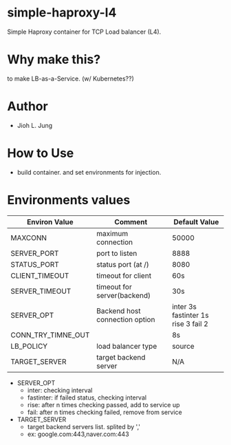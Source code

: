 # simple-haproxy-l4
Simple Haproxy container for TCP Load balancer (L4).

# Why make this?
to make LB-as-a-Service. (w/ Kubernetes??)

# Author
- Jioh L. Jung

# How to Use
- build container. and set environments for injection.

# Environments values

| Environ Value | Comment | Default Value |
| --- | --- | --- |
| MAXCONN | maximum connection | 50000 |
| SERVER_PORT | port to listen | 8888 |
| STATUS_PORT | status port (at /) | 8080 |
| CLIENT_TIMEOUT | timeout for client | 60s |
| SERVER_TIMEOUT | timeout for server(backend) | 30s |
| SERVER_OPT | Backend host connection option | inter 3s fastinter 1s rise 3 fail 2 |
| CONN_TRY_TIMNE_OUT | | 8s |
| LB_POLICY | load balancer type | source |
| TARGET_SERVER | target backend server | N/A |

- SERVER_OPT
  - inter: checking interval
  - fastinter: if failed status, checking interval
  - rise: after n times checking passed, add to service up
  - fail: after n times checking failed, remove from service
- TARGET_SERVER
  - target backend servers list. splited by ','
  - ex: google.com:443,naver.com:443


